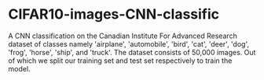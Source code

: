 # CIFAR10-images-CNN-classific
A CNN classification on the Canadian Institute For Advanced Research dataset of classes namely 'airplane', 'automobile', 'bird', 'cat', 'deer', 'dog', 'frog', 'horse', 'ship',  and 'truck'. The dataset consists of 50,000 images. Out of which we split our training set and test set respectively to train the model.
